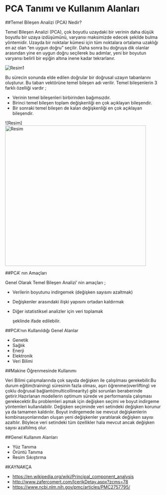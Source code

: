 # PCA Tanımı ve Kullanım Alanları

##Temel Bileşen Analizi (PCA) Nedir?

   Temel Bileşen Analizi (PCA), çok boyutlu uzaydaki bir verinin daha düşük boyutlu bir uzaya izdüşümünü, varyansı maksimizde edecek
 şekilde bulma yöntemidir. Uzayda bir noktalar kümesi için tüm noktalara ortalama uzaklığı en az olan “en uygun doğru” seçilir. Daha 
 sonra bu doğruya dik olanlar arasından yine en uygun doğru seçilerek bu adımlar, yeni bir boyutun varyansı belirli bir eşiğin altına 
 inene kadar tekrarlanır.

![Resim1](https://user-images.githubusercontent.com/76557881/209857525-b9edb06b-5950-4021-ba44-7e93681bc12a.png)

 Bu sürecin sonunda elde edilen doğrular bir doğrusal uzayın tabanlarını oluşturur. Bu taban vektörüne temel bileşen adı verilir. 
 Temel bileşenlerin 3 farklı özelliği vardır ;
 - Verinin temel bileşenleri birbirinden bağımsızdır.
 - Birinci temel bileşen toplam değişkenliği en çok açıklayan bileşendir.
 - Bir sonraki temel bileşen de kalan değişkenliği en çok açıklayan bileşendir.

![Resim]<img width="454" alt="Resim" src="https://user-images.githubusercontent.com/76557881/209857744-58dec75f-b4f1-4c5b-8da5-0e2f2bcd65fd.png"> 


##PCA’ nın Amaçları

Genel Olarak Temel Bileşen Analizi’ nin amaçları ;
- Verilerin boyutunu indirgemek  (değişken sayısını azaltmak) 
- Değişkenler arasındaki ilişki yapısını ortadan kaldırmak
- Diğer istatistiksel analizler için veri toplamak 

  şeklinde ifade edilebilir.

##PCA'nın Kullanıldığı Genel Alanlar

- Genetik
- Sağlık
- Enerji
- Elektronik
- Veri Bilimi

##Makine Öğrenmesinde Kullanımı

Veri Bilimi çalışmalarında çok sayıda değişken ile çalışılması gerekebilir.Bu durum eğitim(training) süresinin fazla olması, aşırı 
öğrenme(overlifting) ve çoklu doğrusal bağlantı(multicollinearity) gibi sorunları beraberinde getirir.Hazırlanan modellerin optimum 
sürede ve performansla çalışması gerekecektir.Bu problemleri aşmak için değişken seçimi ve boyut indirgeme yöntemleri kullanılabilir. 
Değişken seçiminde veri setindeki değişken korunur ya da tamamen kaldırılır. Boyut indirgemede ise mevcut değişkenlerin kombinasyonlarından 
oluşan yeni değişkenler yaratılarak değişken sayısı azaltılır. Böylece veri setindeki tüm özellikler hala mevcut ancak değişken sayısı azaltılmış
olur.

##Genel Kullanım Alanları
- Yüz Tanıma
- Örüntü Tanıma
- Resim Sıkıştırma

#KAYNAKÇA

 - https://en.wikipedia.org/wiki/Principal_component_analysis
 - http://www.zafercomert.com/IcerikDetay.aspx?zcms=78
 - https://www.ncbi.nlm.nih.gov/pmc/articles/PMC2757795/












 
